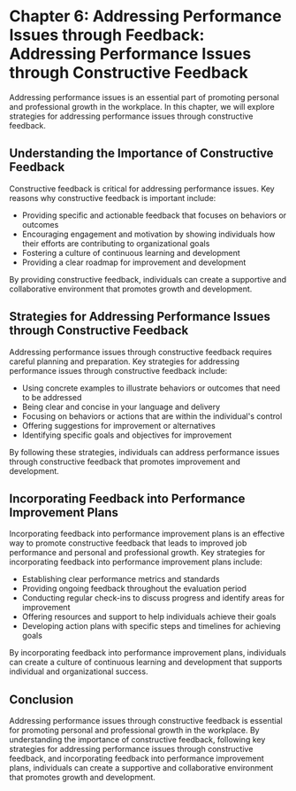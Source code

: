 Chapter 6: Addressing Performance Issues through Feedback: Addressing Performance Issues through Constructive Feedback
======================================================================================================================

Addressing performance issues is an essential part of promoting personal and professional growth in the workplace. In this chapter, we will explore strategies for addressing performance issues through constructive feedback.

Understanding the Importance of Constructive Feedback
-----------------------------------------------------

Constructive feedback is critical for addressing performance issues. Key reasons why constructive feedback is important include:

* Providing specific and actionable feedback that focuses on behaviors or outcomes
* Encouraging engagement and motivation by showing individuals how their efforts are contributing to organizational goals
* Fostering a culture of continuous learning and development
* Providing a clear roadmap for improvement and development

By providing constructive feedback, individuals can create a supportive and collaborative environment that promotes growth and development.

Strategies for Addressing Performance Issues through Constructive Feedback
--------------------------------------------------------------------------

Addressing performance issues through constructive feedback requires careful planning and preparation. Key strategies for addressing performance issues through constructive feedback include:

* Using concrete examples to illustrate behaviors or outcomes that need to be addressed
* Being clear and concise in your language and delivery
* Focusing on behaviors or actions that are within the individual's control
* Offering suggestions for improvement or alternatives
* Identifying specific goals and objectives for improvement

By following these strategies, individuals can address performance issues through constructive feedback that promotes improvement and development.

Incorporating Feedback into Performance Improvement Plans
---------------------------------------------------------

Incorporating feedback into performance improvement plans is an effective way to promote constructive feedback that leads to improved job performance and personal and professional growth. Key strategies for incorporating feedback into performance improvement plans include:

* Establishing clear performance metrics and standards
* Providing ongoing feedback throughout the evaluation period
* Conducting regular check-ins to discuss progress and identify areas for improvement
* Offering resources and support to help individuals achieve their goals
* Developing action plans with specific steps and timelines for achieving goals

By incorporating feedback into performance improvement plans, individuals can create a culture of continuous learning and development that supports individual and organizational success.

Conclusion
----------

Addressing performance issues through constructive feedback is essential for promoting personal and professional growth in the workplace. By understanding the importance of constructive feedback, following key strategies for addressing performance issues through constructive feedback, and incorporating feedback into performance improvement plans, individuals can create a supportive and collaborative environment that promotes growth and development.
